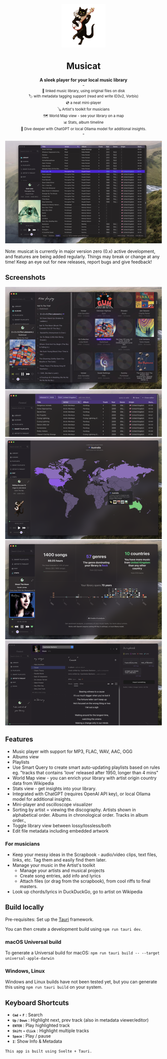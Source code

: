 <p align="center">
<img height="140" src="src-tauri/icons/Square310x310Logo.png">
</p>
<h1 align="center">Musicat</h1>
<p align="center">
<b>A sleek player for your local music library</b>
<br/>
-
<br/>
<small>🔗 linked music library, using original files on disk</small>
<br/>
<small>🏷 with metadata tagging support (read and write ID3v2, Vorbis)</small>
<br/>
<small>💿 a neat mini-player
</small>
<br/>
<small>🪕 Artist's toolkit for musicians
</small>
<br/>
<small>🗺 World Map view - see your library on a map
</small>
<br/>
<small>📊 Stats, album timeline
</small>
<br/>
<small>🤖 Dive deeper with ChatGPT or local Ollama model for additional insights.
</small>
<br/>
  -
</p>

![screenshot](docs/musicat-dec-2023.webp)

Note: musicat is currently in major version zero (0.x) active development, and features are being added regularly. Things may break or change at any time! Keep an eye out for new releases, report bugs and give feedback!

## Screenshots
![screenshot](docs/albums.jpg)
![screenshot](docs/smart-query.webp)
![screenshot](docs/map.webp)
![screenshot](docs/stats.webp)
![screenshot](docs/artist.webp)

## Features

-   Music player with support for MP3, FLAC, WAV, AAC, OGG
-   Albums view
-   Playlists
-   Use Smart Query to create smart auto-updating playlists based on rules eg. "tracks that contains 'love' released after 1950, longer than 4 mins"
-   World Map view - you can enrich your library with artist origin country data from Wikipedia
-   Stats view - get insights into your library.
-   Integrated with ChatGPT (requires OpenAI API key), or local Ollama model for additional insights.
-   Mini-player and oscilloscope visualizer
-   Sorting by artist = viewing the discography. Artists shown in alphabetical order. Albums in chronological order. Tracks in album order.,
-   Toggle library view between lossy/lossless/both
-   Edit file metadata including embedded artwork

### For musicians

-   Keep your messy ideas in the Scrapbook - audio/video clips, text files, links, etc. Tag them and easily find them later.
-   Manage your music in the Artist's toolkit
    -   Manage your artists and musical projects
    -   Create song entries, add info and lyrics
    -   Attach files (or drag from the scrapbook), from cool riffs to final masters.
-   Look up chords/lyrics in DuckDuckGo, go to artist on Wikipedia

## Build locally

Pre-requisites: Set up the [Tauri](https://tauri.app/) framework.

You can then create a development build using `npm run tauri dev`.

### macOS Universal build

To generate a Universal build for macOS:
`npm run tauri build -- --target universal-apple-darwin`

### Windows, Linux

Windows and Linux builds have not been tested yet, but you can generate this using `npm run tauri build` on your system.

## Keyboard Shortcuts

-   <small><kbd>**`Cmd`**</kbd> + <kbd>**`F`**</kbd></small> : Search
-   <small><kbd>**`Up`**</kbd> / <kbd>**`Down`**</kbd></small> : Highlight next, prev track (also in metadata viewer/editor)
-   <small><kbd>**`ENTER`**</kbd></small> : Play highlighted track
-   <small><kbd>**`Shift`**</kbd> + <kbd>**`Click`**</kbd></small> : Highlight multiple tracks
-   <small><kbd>**`Space`**</kbd></small> : Play / pause
-   <small><kbd>**`I`**</kbd></small>: Show Info & Metadata

`This app is built using Svelte + Tauri.`
